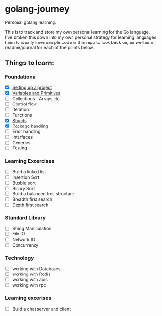 # golang-journey
Personal golang learning.

This is to track and store my own personal learning for the Go language.
I've broken this down into my own personal strategy for learning languages.
I aim to ideally have sample code in this repo to look back on, as well as a readme/journal for each of the points below.

## Things to learn:

### Foundational
- [x] [Setting up a project](https://github.com/mikepepping/golang-journey/tree/main/setup-project)
- [x] [Variables and Primitives](https://github.com/mikepepping/golang-journey/tree/main/variables-and-types)
- [ ] Collections - Arrays etc
- [ ] Control flow
- [ ] Iteration
- [ ] Functions
- [x] [Structs](https://github.com/mikepepping/golang-journey/tree/main/structs)
- [x] [Package handling](https://github.com/mikepepping/golang-journey/tree/main/package-handling)
- [ ] Error handling
- [ ] Interfaces
- [ ] Generics
- [ ] Testing

### Learning Excercises
- [ ] Build a linked list
- [ ] Insertion Sort
- [ ] Bubble sort
- [ ] Binary Sort
- [ ] Build a balanced tree structure
- [ ] Breadth first search
- [ ] Depth first search

### Standard Library
- [ ] String Manipulation
- [ ] File IO
- [ ] Network IO
- [ ] Concurrency

### Technology
- [ ] working with Databases
- [ ] working with Redis
- [ ] working with apis
- [ ] working with rpc

### Learning excerises
- [ ] Build a chat server and client
